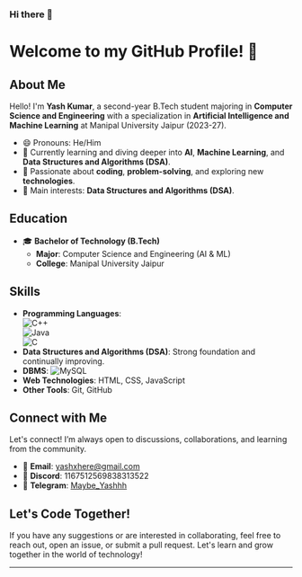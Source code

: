 ### Hi there 👋

# Welcome to my GitHub Profile! 🚀

## About Me

Hello! I'm **Yash Kumar**, a second-year B.Tech student majoring in **Computer Science and Engineering** with a specialization in **Artificial Intelligence and Machine Learning** at Manipal University Jaipur (2023-27).

- 😄 Pronouns: He/Him
- 🌱 Currently learning and diving deeper into **AI**, **Machine Learning**, and **Data Structures and Algorithms (DSA)**.
- 🔭 Passionate about **coding**, **problem-solving**, and exploring new **technologies**.
- 🤖 Main interests: **Data Structures and Algorithms (DSA)**.

## Education

- 🎓 **Bachelor of Technology (B.Tech)**
  - **Major**: Computer Science and Engineering (AI & ML)
  - **College**: Manipal University Jaipur

## Skills

- **Programming Languages**:  
  ![C++](https://img.shields.io/badge/c++-%2300599C.svg?style=for-the-badge&logo=c%2B%2B&logoColor=white)  
  ![Java](https://img.shields.io/badge/java-%23ED8B00.svg?style=for-the-badge&logo=openjdk&logoColor=white)  
  ![C](https://img.shields.io/badge/c-%2300599C.svg?style=for-the-badge&logo=c&logoColor=white)
- **Data Structures and Algorithms (DSA)**: Strong foundation and continually improving.
- **DBMS**: ![MySQL](https://img.shields.io/badge/mysql-%2300000f.svg?style=for-the-badge&logo=mysql&logoColor=white)
- **Web Technologies**: HTML, CSS, JavaScript
- **Other Tools**: Git, GitHub


## Connect with Me

Let's connect! I’m always open to discussions, collaborations, and learning from the community.

- 📧 **Email**: yashxhere@gmail.com
- 💬 **Discord**: 1167512569838313522
- 💬 **Telegram**: [Maybe_Yashhh](https://t.me/Maybe_Yashhh)

## Let's Code Together!

If you have any suggestions or are interested in collaborating, feel free to reach out, open an issue, or submit a pull request. Let's learn and grow together in the world of technology!

---

